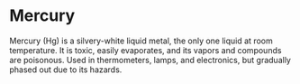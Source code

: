# Mercury
Mercury (Hg) is a silvery-white liquid metal, the only one liquid at room temperature. It is toxic, easily evaporates, and its vapors and compounds are poisonous. Used in thermometers, lamps, and electronics, but gradually phased out due to its hazards.
